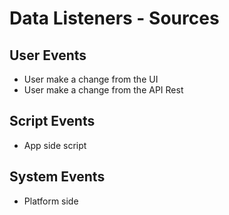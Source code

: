 # Data Listeners - Sources

## User Events

- User make a change from the UI
- User make a change from the API Rest

## Script Events

- App side script

## System Events

- Platform side

